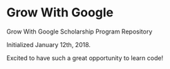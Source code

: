 # Grow With Google
Grow With Google Scholarship Program Repository

Initialized January 12th, 2018.

Excited to have such a great opportunity to learn code!
